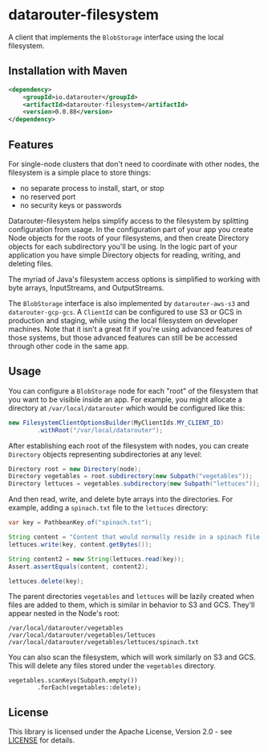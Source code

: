 # datarouter-filesystem

A client that implements the `BlobStorage` interface using the local filesystem.

## Installation with Maven

```xml
<dependency>
	<groupId>io.datarouter</groupId>
	<artifactId>datarouter-filesystem</artifactId>
	<version>0.0.88</version>
</dependency>
```

## Features

For single-node clusters that don't need to coordinate with other nodes, the filesystem is a simple place to store things:
 - no separate process to install, start, or stop
 - no reserved port
 - no security keys or passwords

Datarouter-filesystem helps simplify access to the filesystem by splitting configuration from usage.  In the 
configuration part of your app you create Node objects for the roots of your filesystems, and then create Directory 
objects for each subdirectory you'll be using.  In the logic part of your application you have simple Directory objects 
for reading, writing, and deleting files.

The myriad of Java's filesystem access options is simplified to working with byte arrays, InputStreams, and OutputStreams.

The `BlobStorage` interface is also implemented by `datarouter-aws-s3` and `datarouter-gcp-gcs`.  A `ClientId` can be configured
to use S3 or GCS in production and staging, while using the local filesystem on developer machines.  Note that it isn't a
great fit if you're using advanced features of those systems, but those advanced features can still be be accessed through
other code in the same app.
 
## Usage

You can configure a `BlobStorage` node for each "root" of the filesystem that you want to be visible inside an app.
For example, you might allocate a directory at `/var/local/datarouter` which would be configured like this:

```java
new FilesystemClientOptionsBuilder(MyClientIds.MY_CLIENT_ID)
		.withRoot("/var/local/datarouter");
```

After establishing each root of the filesystem with nodes, you can create `Directory` objects representing subdirectories
at any level:

```java
Directory root = new Directory(node);
Directory vegetables = root.subdirectory(new Subpath("vegetables"));
Directory lettuces = vegetables.subdirectory(new Subpath("lettuces"));
```

And then read, write, and delete byte arrays into the directories.
For example, adding a `spinach.txt` file to the `lettuces` directory:

```java
var key = PathbeanKey.of("spinach.txt");

String content = "Content that would normally reside in a spinach file.";
lettuces.write(key, content.getBytes());

String content2 = new String(lettuces.read(key));
Assert.assertEquals(content, content2);

lettuces.delete(key);
```

The parent directories `vegetables` and `lettuces` will be lazily created when files are added to them, which
is similar in behavior to S3 and GCS.  They'll appear nested in the Node's root:

```
/var/local/datarouter/vegetables
/var/local/datarouter/vegetables/lettuces
/var/local/datarouter/vegetables/lettuces/spinach.txt
```

You can also scan the filesystem, which will work similarly on S3 and GCS. 
This will delete any files stored under the `vegetables` directory.

```
vegetables.scanKeys(Subpath.empty())
		.forEach(vegetables::delete);
```

## License

This library is licensed under the Apache License, Version 2.0 - see [LICENSE](../LICENSE) for details.
